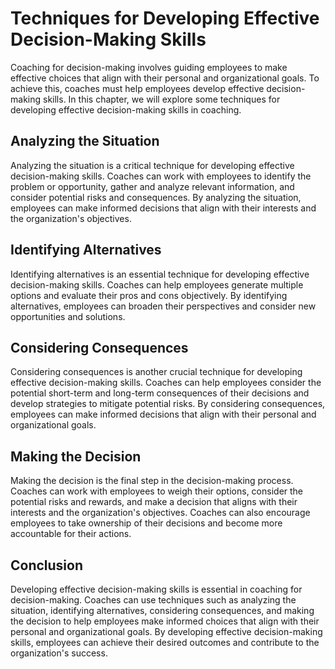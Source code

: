 Techniques for Developing Effective Decision-Making Skills
=====================================================================================================================

Coaching for decision-making involves guiding employees to make effective choices that align with their personal and organizational goals. To achieve this, coaches must help employees develop effective decision-making skills. In this chapter, we will explore some techniques for developing effective decision-making skills in coaching.

Analyzing the Situation
-----------------------

Analyzing the situation is a critical technique for developing effective decision-making skills. Coaches can work with employees to identify the problem or opportunity, gather and analyze relevant information, and consider potential risks and consequences. By analyzing the situation, employees can make informed decisions that align with their interests and the organization's objectives.

Identifying Alternatives
------------------------

Identifying alternatives is an essential technique for developing effective decision-making skills. Coaches can help employees generate multiple options and evaluate their pros and cons objectively. By identifying alternatives, employees can broaden their perspectives and consider new opportunities and solutions.

Considering Consequences
------------------------

Considering consequences is another crucial technique for developing effective decision-making skills. Coaches can help employees consider the potential short-term and long-term consequences of their decisions and develop strategies to mitigate potential risks. By considering consequences, employees can make informed decisions that align with their personal and organizational goals.

Making the Decision
-------------------

Making the decision is the final step in the decision-making process. Coaches can work with employees to weigh their options, consider the potential risks and rewards, and make a decision that aligns with their interests and the organization's objectives. Coaches can also encourage employees to take ownership of their decisions and become more accountable for their actions.

Conclusion
----------

Developing effective decision-making skills is essential in coaching for decision-making. Coaches can use techniques such as analyzing the situation, identifying alternatives, considering consequences, and making the decision to help employees make informed choices that align with their personal and organizational goals. By developing effective decision-making skills, employees can achieve their desired outcomes and contribute to the organization's success.
